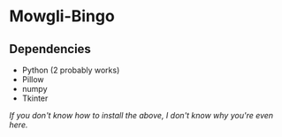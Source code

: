# Mowgli-Bingo

## Dependencies
- Python (2 probably works)
- Pillow
- numpy
- Tkinter

*If you don't know how to install the above, I don't know why you're even here.*